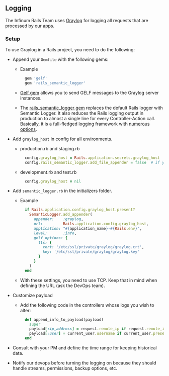 ## Logging

The Infinum Rails Team uses [Graylog](https://www.graylog.org/) for logging all requests that are processed by our apps.

### Setup
To use Graylog in a Rails project, you need to do the following:

* Append your `Gemfile` with the following gems:

  * Example

    ```Ruby
      gem 'gelf'
      gem 'rails_semantic_logger'
    ```

  * [Gelf gem](https://github.com/Graylog2/gelf-rb) allows you to send GELF messages to the Graylog server instances.

  * The [rails_semantic_logger gem](https://github.com/rocketjob/rails_semantic_logger) replaces the default Rails logger with Semantic Logger. It also reduces the Rails logging output in production to almost a single line for every Controller-Action call. Basically, it is a full-fledged logging framework with [numerous options](http://rocketjob.github.io/semantic_logger/rails).

* Add `graylog_host` in config for all environments.
  * production.rb and staging.rb

    ```Ruby
      config.graylog_host = Rails.application.secrets.graylog_host
      config.rails_semantic_logger.add_file_appender = false  # if you want to disable logging to files
    ```

  * development.rb and test.rb

    ```Ruby
      config.graylog_host = nil
    ```

* Add `semantic_logger.rb` in the initializers folder.

  * Example

    ```Ruby
      if Rails.application.config.graylog_host.present?
        SemanticLogger.add_appender(
          appender:    :graylog,
          url:         Rails.application.config.graylog_host,
          application: "#{application_name}-#{Rails.env}",
          level:       :info,
          gelf_options: {
            tls: {
              cert: '/etc/ssl/private/graylog/graylog.crt',
              key: '/etc/ssl/private/graylog/graylog.key'
            }
          }
        )
      end
    ```
  * With these settings, you need to use TCP. Keep that in mind when defining the URL (ask the DevOps team).

* Customize payload

  * Add the following code in the controllers whose logs you wish to alter:

    ```Ruby
      def append_info_to_payload(payload)
        super
        payload[:ip_address] = request.remote_ip if request.remote_ip.present?
        payload[:user] = current_user.username if current_user.present?
      end
    ```
* Consult with your PM and define the time range for keeping historical data.

* Notify our devops before turning the logging on because they should handle streams, permissions, backup options, etc.
